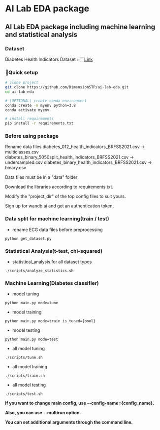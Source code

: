 # AI Lab EDA package

## AI Lab EDA package including machine learning and statistical analysis

### Dataset
Diabetes Health Indicators Dataset
👉🏻[Link](https://www.kaggle.com/datasets/julnazz/diabetes-health-indicators-dataset/data "Diabetes Health Indicators Dataset from kaggle")

### 🚀Quick setup

```bash
# clone project
git clone https://github.com/DimensionSTP/ai-lab-eda.git
cd ai-lab-eda

# [OPTIONAL] create conda environment
conda create -n myenv python=3.8
conda activate myenv

# install requirements
pip install -r requirements.txt
```

### Before using package
Rename data files
diabetes_012_health_indicators_BRFSS2021.csv -> multiclasses.csv
diabetes_binary_5050split_health_indicators_BRFSS2021.csv -> undersampled.csv
diabetes_binary_health_indicators_BRFSS2021.csv -> binary.csv

Data files must be in a "data" folder

Download the libraries according to requirements.txt.

Modify the "project_dir" of the top config files to suit yours.

Sign up for wandb.ai and get an authentication token.

### Data split for machine learning(train / test)

* rename ECG data files before preprocessing
```shell
python get_dataset.py
```

### Statistical Analysis(t-test, chi-squared)

* statistical_analysis for all dataset types
```shell
./scripts/analyze_statistics.sh
```

### Machine Learning(Diabetes classifier)

* model tuning
```shell
python main.py mode=tune
```

* model training
```shell
python main.py mode=train is_tuned={bool}
```

* model testing
```shell
python main.py mode=test
```

* all model tuning
```shell
./scripts/tune.sh
```

* all model training
```shell
./scripts/train.sh
```

* all model testing
```shell
./scripts/test.sh
```

__If you want to change main config, use --config-name={config_name}.__

__Also, you can use --multirun option.__

__You can set additional arguments through the command line.__